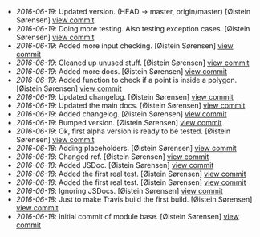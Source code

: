 * _2016-06-19_: Updated version. (HEAD -> master, origin/master) [Øistein Sørensen] <a href="http://github.com/5orenso/geo-lib/commit/cfa79d01b02c84a29fc3dad8db462e98a164f5d3">view commit</a>
* _2016-06-19_: Doing more testing. Also testing exception cases. [Øistein Sørensen] <a href="http://github.com/5orenso/geo-lib/commit/fc1cf8f4314777e9aef445f5be1c7a49f63b68d2">view commit</a>
* _2016-06-19_: Added more input checking. [Øistein Sørensen] <a href="http://github.com/5orenso/geo-lib/commit/6addcba5556a310bbb4af54844435d4a57426093">view commit</a>
* _2016-06-19_: Cleaned up unused stuff. [Øistein Sørensen] <a href="http://github.com/5orenso/geo-lib/commit/152988c4709956c30bf6a07b9457c01d734a6336">view commit</a>
* _2016-06-19_: Added more docs. [Øistein Sørensen] <a href="http://github.com/5orenso/geo-lib/commit/7aa7d58c44f037efe0ea352f43634c60c775664c">view commit</a>
* _2016-06-19_: Added function to check if a point is inside a polygon. [Øistein Sørensen] <a href="http://github.com/5orenso/geo-lib/commit/885004070cb0a4102712c1bd0cad79f1db59090a">view commit</a>
* _2016-06-19_: Updated changelog. [Øistein Sørensen] <a href="http://github.com/5orenso/geo-lib/commit/9e7df9916cc170989d65a47a8e0cda5dad8c6b77">view commit</a>
* _2016-06-19_: Updated the main docs. [Øistein Sørensen] <a href="http://github.com/5orenso/geo-lib/commit/a171ffc59f861201b5fb9378e5b0daea43396d37">view commit</a>
* _2016-06-19_: Added changelog. [Øistein Sørensen] <a href="http://github.com/5orenso/geo-lib/commit/f1129dce007cdaf9cff99dcc8050186d6d58fa6c">view commit</a>
* _2016-06-19_: Bumped version. [Øistein Sørensen] <a href="http://github.com/5orenso/geo-lib/commit/3db04ea427e9afdd8e64822a69275d712aaf6559">view commit</a>
* _2016-06-19_: Ok, first alpha version is ready to be tested. [Øistein Sørensen] <a href="http://github.com/5orenso/geo-lib/commit/4ad0a0b9dd1416842d4d81b46db10a266e05e1d5">view commit</a>
* _2016-06-18_: Adding placeholders. [Øistein Sørensen] <a href="http://github.com/5orenso/geo-lib/commit/68f8917a32afea209189526e09900604556067b8">view commit</a>
* _2016-06-18_: Changed ref. [Øistein Sørensen] <a href="http://github.com/5orenso/geo-lib/commit/190ec5108fa762c865c05973eee8d1c0fa952903">view commit</a>
* _2016-06-18_: Added JSDoc. [Øistein Sørensen] <a href="http://github.com/5orenso/geo-lib/commit/f651e394fee37dd9315eae09446606450b9ce640">view commit</a>
* _2016-06-18_: Added the first real test. [Øistein Sørensen] <a href="http://github.com/5orenso/geo-lib/commit/5555e0610c9e906a37d15b8548d08383a4638c0b">view commit</a>
* _2016-06-18_: Added the first real test. [Øistein Sørensen] <a href="http://github.com/5orenso/geo-lib/commit/53db975256f4b03cd9166c6ebd26b2a8c3bc3f2e">view commit</a>
* _2016-06-18_: Ignoring JSDocs. [Øistein Sørensen] <a href="http://github.com/5orenso/geo-lib/commit/8a657346694f3c8eb306f62474ae24760796bd16">view commit</a>
* _2016-06-18_: Just to make Travis build the first build. [Øistein Sørensen] <a href="http://github.com/5orenso/geo-lib/commit/2ee0a22e7f6d8d0592f860cc7b4a641918f4454b">view commit</a>
* _2016-06-18_: Initial commit of module base. [Øistein Sørensen] <a href="http://github.com/5orenso/geo-lib/commit/3666c482e5403f0d4523d93ac48668607b560ad6">view commit</a>